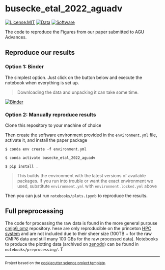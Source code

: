 # busecke_etal_2022_aguadv

[![License:MIT](https://img.shields.io/badge/License-MIT-lightgray.svg?style=flt-square)](https://opensource.org/licenses/MIT)
[![Data](https://zenodo.org/badge/DOI/10.5281/zenodo.6799335.svg)](https://doi.org/10.5281/zenodo.6799335)
[![Software](https://zenodo.org/badge/DOI/10.5281/zenodo.6800661.svg)](https://doi.org/10.5281/zenodo.6800661)


The code to reproduce the Figures from our paper submitted to AGU Advances.

## Reproduce our results

### Option 1: Binder


The simplest option. Just click on the button below and execute the notebook when everything is set up.

> Downloading the data and unpacking it can take some time.

[![Binder](https://binder-staging.2i2c.cloud/badge_logo.svg)](https://binder-staging.2i2c.cloud/v2/gh/jbusecke/busecke_etal_2022_aguadv/main?labpath=notebooks%2Fplots.ipynb)

### Option 2: Manually reproduce results
Clone this repository to your machine of choice

Then create the software environment provided in the `environment.yml` file, activate it, and install the paper package
```
$ conda env create -f environment.yml

$ conda activate busecke_etal_2022_aguadv

$ pip install .
```
> This builds the environment with the latest versions of available packages. If you run into trouble or want the exact environment we used, substitute `environment.yml` with `environment.locked.yml` above

Then you can just run `notebooks/plots.ipynb` to reproduce the results.


## Full preprocessing

The code for processing the raw data is found in the more general purpuse [cmip6_omz](https://github.com/jbusecke/cmip6_omz) repository. hese are only reproducible on the princeton [HPC system](https://researchcomputing.princeton.edu/systems/) and are not included due to their sheer size (100TB + for the raw CMIP6 data and still many 100 GBs for the raw processed data).
Notebooks to produce the plotting data (archived on [zenodo]()) can be found in `notebooks/preprocessing/`. T

--------

<p><small>Project based on the <a target="_blank" href="https://github.com/jbusecke/cookiecutter-science-project">cookiecutter science project template</a>.</small></p>
